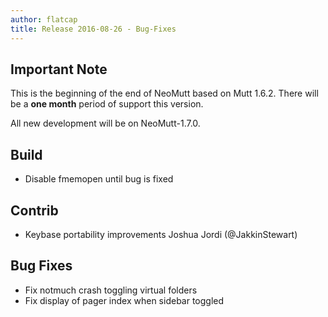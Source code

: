 ```yaml
---
author: flatcap
title: Release 2016-08-26 - Bug-Fixes
---
```


## Important Note

This is the beginning of the end of NeoMutt based on Mutt 1.6.2. There will be
a **one month** period of support this version.

All new development will be on NeoMutt-1.7.0.

## Build

- Disable fmemopen until bug is fixed

## Contrib

- Keybase portability improvements Joshua Jordi (@JakkinStewart)

## Bug Fixes

- Fix notmuch crash toggling virtual folders
- Fix display of pager index when sidebar toggled

